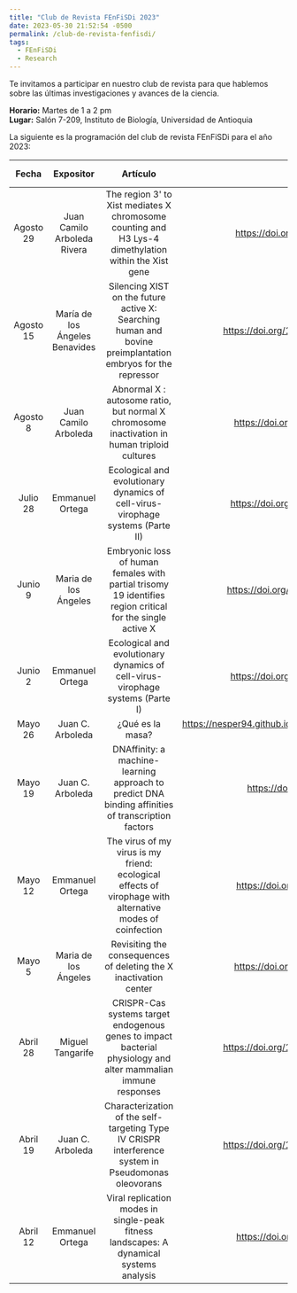 ```yaml
---
title: "Club de Revista FEnFiSDi 2023"
date: 2023-05-30 21:52:54 -0500
permalink: /club-de-revista-fenfisdi/
tags:
  - FEnFiSDi
  - Research 
---
```


Te invitamos a participar en nuestro club de revista para que hablemos sobre
las últimas investigaciones y avances de la ciencia.

**Horario:** Martes de 1 a 2 pm  
**Lugar:** Salón 7-209, Instituto de Biología, Universidad de Antioquia

La siguiente es la programación del club de revista
FEnFiSDi para el año 2023:

| Fecha | Expositor | Artículo | DOI | Línea de investigación |
| :-:   | :-:       | :-:      | :-: | :-:                    |
| Agosto 29 | Juan Camilo Arboleda Rivera | The region 3' to Xist mediates X chromosome counting and H3 Lys-4 dimethylation within the Xist gene | <https://doi.org/10.1038/sj.emboj.7600071> | Epigenética |
| Agosto 15 | María de los Ángeles Benavides | Silencing XIST on the future active X: Searching human and bovine preimplantation embryos for the repressor | <https://doi.org/10.1038/s41431-022-01115-9> | Epigenética |
| Agosto 8 | Juan Camilo Arboleda | Abnormal X : autosome ratio, but normal X chromosome inactivation in human triploid cultures | <https://doi.org/10.1186/1471-2156-7-41> | Epigenética |
| Julio 28 | Emmanuel Ortega | Ecological and evolutionary dynamics of cell-virus-virophage systems (Parte II) | <https://doi.org/10.1101/2023.02.07.527428> | Ecología molecular - Sistemas dinámicos |
| Junio 9 | Maria de los Ángeles | Embryonic loss of human females with partial trisomy 19 identifies region critical for the single active X | <https://doi.org/10.1371/journal.pone.0170403> | Epigenética |
| Junio 2 | Emmanuel Ortega | Ecological and evolutionary dynamics of cell-virus-virophage systems (Parte I) | <https://doi.org/10.1101/2023.02.07.527428> | Ecología molecular - Sistemas dinámicos |
| Mayo 26 | Juan C. Arboleda | ¿Qué es la masa? | <https://nesper94.github.io/academicpages/posts/2021/12/physics-unification/> | Física |
| Mayo 19 | Juan C. Arboleda | DNAffinity: a machine-learning approach to predict DNA binding affinities of transcription factors | <https://doi.org/10.1093/nar/gkac708> | Machine Learning |
| Mayo 12 | Emmanuel Ortega | The virus of my virus is my friend: ecological effects of virophage with alternative modes of coinfection | <https://doi.org/10.1016/j.jtbi.2014.03.008> | Ecología molecular - Sistemas dinámicos
| Mayo 5 | Maria de los Ángeles | Revisiting the consequences of deleting the X inactivation center | <https://doi.org/10.1073/pnas.2102683118> | Epigenética |
| Abril 28 | Miguel Tangarife | CRISPR-Cas systems target endogenous genes to impact bacterial physiology and alter mammalian immune responses | <https://doi.org/10.1186/s43556-022-00084-1> | CRISPR |
| Abril 19 | Juan C. Arboleda | Characterization of the self-targeting Type IV CRISPR interference system in Pseudomonas oleovorans | <https://doi.org/10.1038/s41564-022-01229-2> | CRISPR |
| Abril 12 | Emmanuel Ortega | Viral replication modes in single-peak fitness landscapes: A dynamical systems analysis | <https://doi.org/10.1016/j.jtbi.2018.10.007> | Ecología molecular - Sistemas dinámicos |

